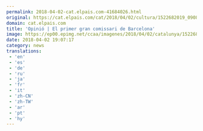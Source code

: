 ```yaml
---
permalink: 2018-04-02-cat.elpais.com-41684026.html
original: https://cat.elpais.com/cat/2018/04/02/cultura/1522682019_090810.html#?ref=rss&format=simple&link=link
domain: cat.elpais.com
title: 'Opinió | El primer gran comissari de Barcelona'
image: https://ep00.epimg.net/ccaa/imagenes/2018/04/02/catalunya/1522682019_090810_1522683961_rrss_normal.jpg
date: 2018-04-02 19:07:17
category: news
translations: 
 - 'en'
 - 'es'
 - 'de'
 - 'ru'
 - 'ja'
 - 'fr'
 - 'it'
 - 'zh-CN'
 - 'zh-TW'
 - 'ar'
 - 'pt'
 - 'hy'
---
```


